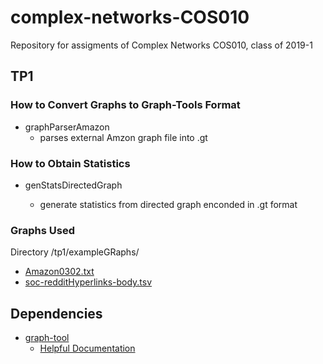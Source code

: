 # complex-networks-COS010
Repository for assigments of Complex Networks COS010, class of 2019-1

## TP1

### How to Convert Graphs to Graph-Tools Format

* graphParserAmazon 
	* parses external Amzon graph file into .gt

### How to Obtain Statistics
* genStatsDirectedGraph <graph-name>
	* generate statistics from directed graph enconded in .gt format

### Graphs Used
Directory /tp1/exampleGRaphs/
* [Amazon0302.txt](http://snap.stanford.edu/data/amazon0302.html)
* [soc-redditHyperlinks-body.tsv](http://snap.stanford.edu/data/soc-RedditHyperlinks.html)

## Dependencies
* [graph-tool](https://graph-tool.skewed.de/)
	* [Helpful Documentation](https://graph-tool.skewed.de/static/doc/graph_tool.html#available-subpackages)
